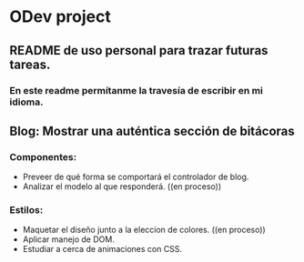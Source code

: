 # ODev project

## README de uso personal para trazar futuras tareas.

### En este readme permítanme la travesía de escribir en mi idioma.

## Blog: Mostrar una auténtica sección de bitácoras

### Componentes:

- Preveer de qué forma se comportará el controlador de blog.
- Analizar el modelo al que responderá. ((en proceso))

### Estilos:

- Maquetar el diseño junto a la eleccion de colores. ((en proceso))
- Aplicar manejo de DOM.
- Estudiar a cerca de animaciones con CSS.
